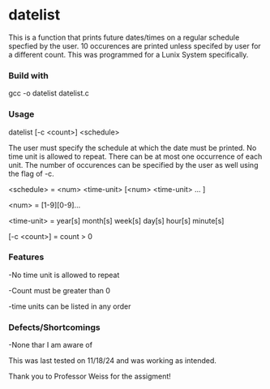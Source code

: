 # datelist
This is a function that prints future dates/times on a regular schedule specfied by the user. 10 occurences are printed unless specifed by user for a different count. This was programmed for a Lunix System specifically.

### Build with
gcc -o datelist datelist.c

### Usage 
datelist \[-c \<count\>\] \<schedule\>

The user must specify the schedule at which the date must be printed. No time unit is allowed to repeat. There can be at most one occurrence of each unit. The number of occurences can be specified by the user as well using the flag of -c.

\<schedule\> \= \<num\> \<time-unit\> \[\<num\> \<time-unit\> ... \]

\<num\> \= \[1-9\]\[0-9\]...

\<time-unit\> \= year\[s\] month\[s\] week\[s\] day\[s\] hour\[s\] minute\[s\]

\[-c \<count\>\] \= count \> 0

### Features
-No time unit is allowed to repeat

-Count must be greater than 0

-time units can be listed in any order

### Defects/Shortcomings
-None thar I am aware of
      
This was last tested on 11/18/24 and was working as intended.

Thank you to Professor Weiss for the assigment!
